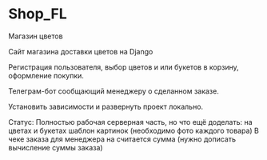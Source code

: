 # Shop_FL
 Магазин цветов
 
 Сайт магазина доставки цветов на Django
 
 Регистрация пользователя, выбор цветов и или букетов в корзину,
 оформление покупки.
 
 Телеграм-бот сообщающий менеджеру о сделанном заказе.

 Установить зависимости и развернуть проект локально.

 Статус: Полностью рабочая серверная часть, но что ещё доделать:
 на цветах и букетах шаблон картинок (необходимо фото каждого товара)
 В чеке заказа для менеджера на считается сумма (нужно дописать вычисление суммы заказа)
